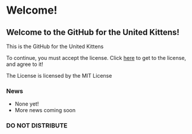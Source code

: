 # Welcome!
## Welcome to the GitHub for the United Kittens!

This is the GitHub for the United Kittens

To continue, you must accept the license. Click [here](https://github.com/unitedkittens/site/blob/main/LICENSE) to get to the license, and agree to it!

The License is licensed by the MIT License

### News
- None yet!
- More news coming soon

### DO NOT DISTRIBUTE
